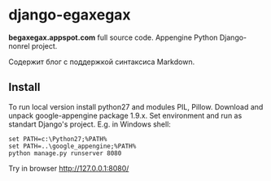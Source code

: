 django-egaxegax
===============

<b>begaxegax.appspot.com</b> full source code. Appengine Python Django-nonrel project.

Содержит блог с поддержкой синтаксиса Markdown.

## Install

To run local version install python27 and modules PIL, Pillow.
Download and unpack google-appengine package 1.9.x. 
Set environment and run as standart Django's project. E.g. in Windows shell:

    set PATH=c:\Python27;%PATH%
    set PATH=..\google_appengine;%PATH%
    python manage.py runserver 8080

Try in browser http://127.0.0.1:8080/
